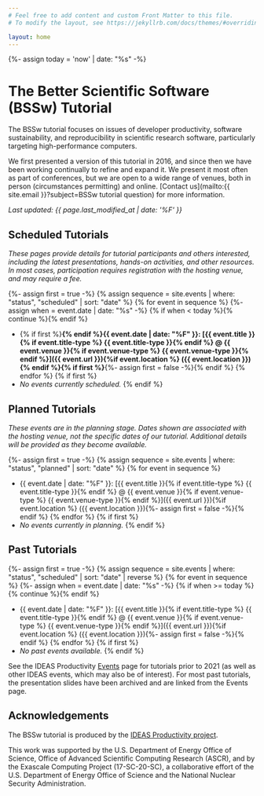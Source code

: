```yaml
---
# Feel free to add content and custom Front Matter to this file.
# To modify the layout, see https://jekyllrb.com/docs/themes/#overriding-theme-defaults

layout: home
---
```

{%- assign today = 'now' | date: "%s" -%}
# The Better Scientific Software (BSSw) Tutorial

The BSSw tutorial focuses on issues of developer productivity, software sustainability, and reproducibility in scientific research software, particularly targeting high-performance computers.

We first presented a version of this tutorial in 2016, and since then we have been working continually to refine and expand it.  We present it most often as part of conferences, but we are open to a wide range of venues, both in person (circumstances permitting) and online.  [Contact us](mailto:{{ site.email }}?subject=BSSw tutorial question) for more information.

*Last updated: {{ page.last_modified_at | date: '%F' }}*

## Scheduled Tutorials

*These pages provide details for tutorial participants and others interested, including the latest presentations, hands-on activities, and other resources. In most cases, participation requires registration with the hosting venue, and may require a fee.*

{%- assign first = true -%}
{% assign sequence = site.events | where: "status", "scheduled" | sort: "date" %}
{% for event in sequence %}
{%- assign when = event.date | date: "%s" -%}
{% if when < today %}{% continue %}{% endif %}
* {% if first %}**{% endif %}{{ event.date | date: "%F" }}: [{{ event.title }}{% if event.title-type %} {{ event.title-type }}{% endif %} @ {{ event.venue }}{% if event.venue-type %} {{ event.venue-type }}{% endif %}]({{ event.url }}){%if event.location %} ({{ event.location }}){% endif %}{% if first %}**{%- assign first = false -%}{% endif %}
{% endfor %}
{% if first %}
* *No events currently scheduled.*
{% endif %}

## Planned Tutorials

*These events are in the planning stage. Dates shown are associated with the hosting venue, not the specific dates of our tutorial. Additional details will be provided as they become available.*

{%- assign first = true -%}
{% assign sequence = site.events | where: "status", "planned" | sort: "date" %}
{% for event in sequence %}
* {{ event.date | date: "%F" }}: [{{ event.title }}{% if event.title-type %} {{ event.title-type }}{% endif %} @ {{ event.venue }}{% if event.venue-type %} {{ event.venue-type }}{% endif %}]({{ event.url }}){%if event.location %} ({{ event.location }}){%- assign first = false -%}{% endif %}
{% endfor %}
{% if first %}
* *No events currently in planning.*
{% endif %}

## Past Tutorials

{%- assign first = true -%}
{% assign sequence = site.events | where: "status", "scheduled" | sort: "date" | reverse %}
{% for event in sequence %}
{%- assign when = event.date | date: "%s" -%}
{% if when >= today %}{% continue %}{% endif %}
* {{ event.date | date: "%F" }}: [{{ event.title }}{% if event.title-type %} {{ event.title-type }}{% endif %} @ {{ event.venue }}{% if event.venue-type %} {{ event.venue-type }}{% endif %}]({{ event.url }}){%if event.location %} ({{ event.location }}){%- assign first = false -%}{% endif %}
{% endfor %}
{% if first %}
* *No past events available.*
{% endif %}


See the IDEAS Productivity [Events](https://ideas-productivity.org/events/) page for tutorials prior to 2021 (as well as other IDEAS events, which may also be of interest).  For most past tutorials, the presentation slides have been archived and are linked from the Events page.

## Acknowledgements

The BSSw tutorial is produced by the [IDEAS Productivity project](https://ideas-productivity.org).

This work was supported by the U.S. Department of Energy Office of Science, Office of Advanced Scientific Computing Research (ASCR), and by the Exascale Computing Project (17-SC-20-SC), a collaborative effort of the U.S. Department of Energy Office of Science and the National Nuclear Security Administration.